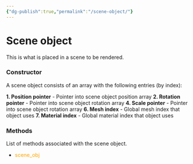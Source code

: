 ```yaml
---
{"dg-publish":true,"permalink":"/scene-object/"}
---
```


# Scene object
This is what is placed in a scene to be rendered.


### Constructor
A scene object consists of an array with the following entries (by index):

**1. Position pointer**
	- Pointer into scene object position array
**2. Rotation pointer**
	- Pointer into scene object rotation array
**4. Scale pointer**
	- Pointer into scene object rotation array
**6. Mesh index**
	- Global mesh index that object uses
**7. Material index**
	- Global material index that object uses


 ### Methods
List of methods associated with the scene object.
- <font color="orange">scene_obj</font> 


